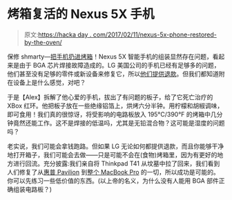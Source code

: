 # 烤箱复活的 Nexus 5X 手机

> 原文:[https://hacka day . com/2017/02/11/nexus-5x-phone-restored-by-the-oven/](https://hackaday.com/2017/02/11/nexus-5x-phone-resurrected-by-the-oven/)

保修 shmarty—[把手机扔进烤箱](http://dev-with-alex.blogspot.de/2016/12/oven-fresh-phone.html)！Nexus 5X 智能手机的组装显然存在问题，看起来是由于 BGA 芯片焊接故障造成的。LG 美国公司的手机已经有足够多的问题，他们甚至没有足够的零件或新设备来修复它，所以[他们提供退款](http://gadgets.ndtv.com/mobiles/news/nexus-5x-users-experiencing-boot-loop-issues-being-offered-full-refund-by-lg-1630142)。但我们都知道附在设备上是什么感觉，对吧？

于是【Alex】拆解了他心爱的手机，拔出了有问题的板子，给了它死亡治疗的 XBox 红环。他把板子放在一些绝缘铝箔上，烘烤六分半钟。用柠檬和胡椒调味，即可食用！我们真的很惊讶，将受影响的电路板放入 195°C/390°F 的烤箱中几分钟竟然还能工作。这不是焊接的低温吗，尤其是无铅混合物？这可能是湿度的问题吗？

老实说，我们可能会拿钱跑路。但如果 LG 无论如何都提供退款，而且你能够干净地打开箱子，我们可能会去做——只是可能不会在(食物)烤箱里，因为有更好的地方进行回流。充分披露:我们亲自将 Thinkpad T41 从坟墓中拉了回来，我们看到人们修复了从[惠普 Pavilion](http://hackaday.com/2011/02/24/heat-gun-gpu-reflow-fixes-laptop/) 到[整个 MacBook Pro](http://hackaday.com/2014/12/31/reflowing-an-entire-macbook-pro/) 的一切，所以成功是可能的。你可以先练习一些低价值的东西。(以上帝的名义，为什么没有人能用 BGA 部件正确组装电路板？)
